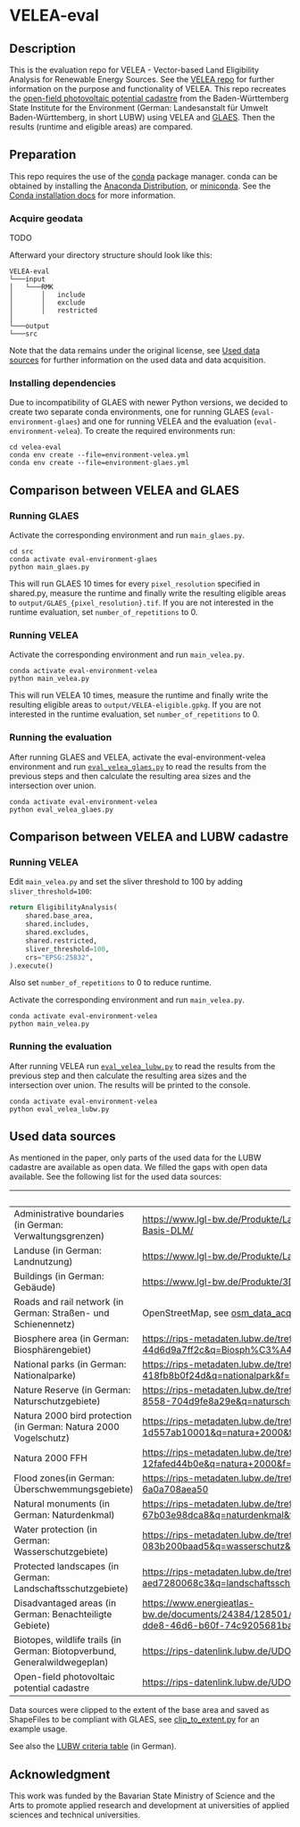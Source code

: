 # VELEA-eval

## Description

This is the evaluation repo for VELEA - Vector-based Land Eligibility Analysis for Renewable Energy Sources.
See the [VELEA repo](https://github.com/EWeQua/VELEA) for further information on the purpose and functionality of VELEA.
This repo recreates the
[open-field photovoltaic potential cadastre](https://www.energieatlas-bw.de/sonne/freiflachen/potenzial-freiflachenanlage)
from the Baden-Württemberg State Institute for the Environment (German: Landesanstalt für Umwelt Baden-Württemberg, in
short LUBW) using VELEA and [GLAES](https://github.com/FZJ-IEK3-VSA/glaes).
Then the results (runtime and eligible areas) are compared.

## Preparation

This repo requires the use of the [conda](https://docs.conda.io/en/latest/) package manager. conda can be obtained by
installing the
[Anaconda Distribution](https://www.anaconda.com/distribution/), or [miniconda](https://docs.anaconda.com/miniconda/).
See the [Conda installation docs](https://conda.io/docs/user-guide/install/download.html>) for more information.

### Acquire geodata

TODO

Afterward your directory structure should look like this:

```
VELEA-eval
└───input
│   └───RMK
│       │   include
│       │   exclude
│       │   restricted
│   
└───output
└───src
```

Note that the data remains under the original license, see [Used data sources](#used-data-sources) for further
information on the used data and data acquisition.

### Installing dependencies

Due to incompatibility of GLAES with newer Python versions, we decided to create two separate conda environments,
one for running GLAES (`eval-environment-glaes`) and one for running VELEA and the
evaluation (`eval-environment-velea`).
To create the required environments run:

    cd velea-eval
    conda env create --file=environment-velea.yml
    conda env create --file=environment-glaes.yml

## Comparison between VELEA and GLAES

### Running GLAES

Activate the corresponding environment and run `main_glaes.py`.

    cd src
    conda activate eval-environment-glaes
    python main_glaes.py

This will run GLAES 10 times for every `pixel_resolution` specified in shared.py, measure the runtime and finally write
the resulting eligible areas to `output/GLAES_{pixel_resolution}.tif`.
If you are not interested in the runtime evaluation, set `number_of_repetitions` to 0.

### Running VELEA

Activate the corresponding environment and run `main_velea.py`.

    conda activate eval-environment-velea
    python main_velea.py

This will run VELEA 10 times, measure the runtime and finally write the resulting eligible areas to
`output/VELEA-eligible.gpkg`.
If you are not interested in the runtime evaluation, set `number_of_repetitions` to 0.

### Running the evaluation

After running GLAES and VELEA, activate the eval-environment-velea environment and
run [`eval_velea_glaes.py`](/src/eval_velea_glaes.py) to read the results from
the previous steps and then calculate the resulting area sizes and the intersection over union.

    conda activate eval-environment-velea
    python eval_velea_glaes.py

## Comparison between VELEA and LUBW cadastre

### Running VELEA

Edit `main_velea.py` and set the sliver threshold to 100 by adding `sliver_threshold=100`:

````python
return EligibilityAnalysis(
    shared.base_area,
    shared.includes,
    shared.excludes,
    shared.restricted,
    sliver_threshold=100,
    crs="EPSG:25832",
).execute()
````

Also set `number_of_repetitions` to 0 to reduce runtime.

Activate the corresponding environment and run `main_velea.py`.

    conda activate eval-environment-velea
    python main_velea.py

### Running the evaluation

After running VELEA run [`eval_velea_lubw.py`](/src/eval_velea_lubw.py) to read the results from the previous step and then calculate the resulting
area
sizes and the intersection over union. The results will be printed to the console.

    conda activate eval-environment-velea
    python eval_velea_lubw.py

## Used data sources

As mentioned in the paper, only parts of the used data for the LUBW cadastre are available as open data.
We filled the gaps with open data available. See the following list for the used data sources:

|                                                                           | Data source                                                                                                                    | License / Terms of use                                                                |
|---------------------------------------------------------------------------|--------------------------------------------------------------------------------------------------------------------------------|---------------------------------------------------------------------------------------|
| Administrative boundaries (in German: Verwaltungsgrenzen)                 | https://www.lgl-bw.de/Produkte/Landschaftsmodelle/Verwaltungsgrenzen-aus-dem-Basis-DLM/                                        | https://www.govdata.de/dl-de/by-2-0                                                   |
| Landuse (in German: Landnutzung)                                          | https://www.lgl-bw.de/Produkte/Landschaftsmodelle/Landnutzung/index.html                                                       | https://www.govdata.de/dl-de/by-2-0                                                   |
| Buildings (in German: Gebäude)                                            | https://www.lgl-bw.de/Produkte/3D-Produkte/3D-Gebaeudemodelle/LoD2/                                                            | https://www.govdata.de/dl-de/by-2-0                                                   |
| Roads and rail network (in German: Straßen- und Schienennetz)             | OpenStreetMap, see [osm_data_acquisition.py](/src/osm_data_acquisition.py)                                                     | https://opendatacommons.org/licenses/odbl/                                            |
| Biosphere area (in German: Biosphärengebiet)                              | https://rips-metadaten.lubw.de/trefferanzeige?docuuid=c8bba771-0985-4f46-9ce4-44d6d9a7ff2c&q=Biosph%C3%A4ren&f=                | https://www.govdata.de/dl-de/zero-2-0                                                 |
| National parks (in German: Nationalparke)                                 | https://rips-metadaten.lubw.de/trefferanzeige?docuuid=f596d907-1316-470d-a81e-418fb8b0f24d&q=nationalpark&f=                   | https://www.govdata.de/dl-de/zero-2-0                                                 |
| Nature Reserve (in German: Naturschutzgebiete)                            | https://rips-metadaten.lubw.de/trefferanzeige?docuuid=1a6a350d-97b6-4c73-8558-704d9fe8a29e&q=naturschutzgebiet&f=              | https://www.govdata.de/dl-de/zero-2-0                                                 |
| Natura 2000 bird protection (in German: Natura 2000 Vogelschutz)          | https://rips-metadaten.lubw.de/trefferanzeige?docuuid=73f3dfdc-6c6e-4edc-b6fe-1d557ab10001&q=natura+2000&f=                    | https://www.govdata.de/dl-de/zero-2-0                                                 |
| Natura 2000 FFH                                                           | https://rips-metadaten.lubw.de/trefferanzeige?docuuid=2e5c0d70-f6d7-4c90-83a9-12fafed44b0e&q=natura+2000&f=                    | https://www.govdata.de/dl-de/zero-2-0                                                 |
| Flood zones(in German: Überschwemmungsgebiete)                            | https://rips-metadaten.lubw.de/trefferanzeige?docuuid=6a76f60b-d2ca-433e-80fb-6a0a708aea50                                     | https://www.lubw.baden-wuerttemberg.de/umweltinformationssystem/nutzungsvereinbarung  |
| Natural monuments (in German: Naturdenkmal)                               | https://rips-metadaten.lubw.de/trefferanzeige?docuuid=9a1e76ff-5481-435a-8841-67b03e98dca8&q=naturdenkmal&f=                   | https://www.lubw.baden-wuerttemberg.de/umweltinformationssystem/nutzungsvereinbarung  |
| Water protection (in German: Wasserschutzgebiete)                         | https://rips-metadaten.lubw.de/trefferanzeige?docuuid=19db48dd-576f-498c-bafa-083b200baad5&q=wasserschutz&f=                   | https://www.lubw.baden-wuerttemberg.de/umweltinformationssystem/nutzungsvereinbarung  |
| Protected landscapes (in German: Landschaftsschutzgebiete)                | https://rips-metadaten.lubw.de/trefferanzeige?docuuid=e60e94f0-d7b5-4289-aea2-aed7280068c3&q=landschaftsschutz&f=              | https://www.lubw.baden-wuerttemberg.de/umweltinformationssystem/nutzungsvereinbarung  |
| Disadvantaged areas (in German: Benachteiligte Gebiete)                   | https://www.energieatlas-bw.de/documents/24384/128501/Benachteiligte_Gebiete_BW_1986_1997/098eb322-dde8-46d6-b60f-74c9205681ba |                                                                                       |
| Biotopes, wildlife trails (in German: Biotopverbund, Generalwildwegeplan) | https://rips-datenlink.lubw.de/UDO_download/BV_Offenland_2020.zip                                                              | https://www.lubw.baden-wuerttemberg.de/umweltinformationssystem/nutzungsvereinbarung/ |
| Open-field photovoltaic potential cadastre                                | https://rips-datenlink.lubw.de/UDO_download/PV_Freiflaechenpotenzial.zip                                                       | https://www.lubw.baden-wuerttemberg.de/umweltinformationssystem/nutzungsvereinbarung/ |

Data sources were clipped to the extent of the base area and saved as ShapeFiles to be compliant with GLAES, see
[clip_to_extent.py](/src/clip_to_extent.py) for an example usage.

See also
the [LUBW criteria table](https://www.energieatlas-bw.de/documents/24384/131240/Kriterienkatalog+PV-Freifl%C3%A4chenpotenzial/91272bce-aac1-4010-87fd-92da0854d28f)
(in German).

## Acknowledgment

This work was funded by the Bavarian State Ministry of Science and the Arts to promote applied research and development
at universities of applied sciences and technical universities.
